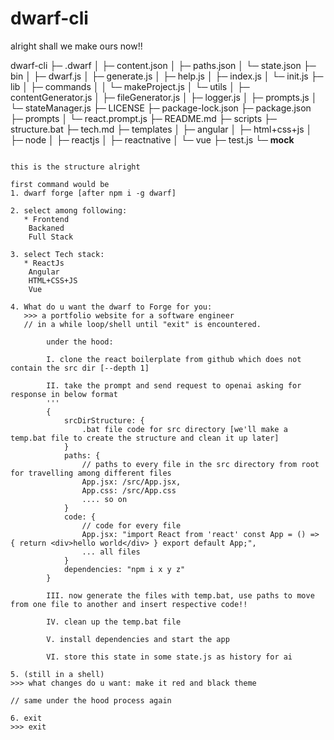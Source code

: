 # dwarf-cli 


alright shall we make ours now!!


dwarf-cli
├─ .dwarf
│  ├─ content.json
│  ├─ paths.json
│  └─ state.json
├─ bin
│  ├─ dwarf.js
│  ├─ generate.js
│  ├─ help.js
│  ├─ index.js
│  └─ init.js
├─ lib
│  ├─ commands
│  │  └─ makeProject.js
│  └─ utils
│     ├─ contentGenerator.js
│     ├─ fileGenerator.js
│     ├─ logger.js
│     ├─ prompts.js
│     └─ stateManager.js
├─ LICENSE
├─ package-lock.json
├─ package.json
├─ prompts
│  └─ react.prompt.js
├─ README.md
├─ scripts
├─ structure.bat
├─ tech.md
├─ templates
│  ├─ angular
│  ├─ html+css+js
│  ├─ node
│  ├─ reactjs
│  ├─ reactnative
│  └─ vue
├─ test.js
└─ __mock__

```

this is the structure alright 

first command would be 
1. dwarf forge [after npm i -g dwarf]

2. select among following: 
   * Frontend
    Backaned
    Full Stack

3. select Tech stack:
   * ReactJs
    Angular
    HTML+CSS+JS
    Vue

4. What do u want the dwarf to Forge for you:
   >>> a portfolio website for a software engineer 
   // in a while loop/shell until "exit" is encountered.

        under the hood:

        I. clone the react boilerplate from github which does not contain the src dir [--depth 1]

        II. take the prompt and send request to openai asking for response in below format
        '''
        {
            srcDirStructure: {
                .bat file code for src directory [we'll make a temp.bat file to create the structure and clean it up later]
            }
            paths: {
                // paths to every file in the src directory from root for travelling among different files
                App.jsx: /src/App.jsx,
                App.css: /src/App.css
                .... so on 
            }
            code: {
                // code for every file
                App.jsx: "import React from 'react' const App = () => { return <div>hello world</div> } export default App;",
                ... all files
            }
            dependencies: "npm i x y z"
        }

        III. now generate the files with temp.bat, use paths to move from one file to another and insert respective code!!

        IV. clean up the temp.bat file

        V. install dependencies and start the app

        VI. store this state in some state.js as history for ai 

5. (still in a shell)
>>> what changes do u want: make it red and black theme

// same under the hood process again

6. exit
>>> exit